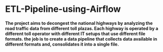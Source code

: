 # ETL-Pipeline-using-Airflow

#### The project aims to decongest the national highways by analyzing the road traffic data from different toll plazas. Each highway is operated by a different toll operator with different IT setups that use different file formats. the job is to create a data pipeline that collects data available in different formats and, consolidates it into a single file.
